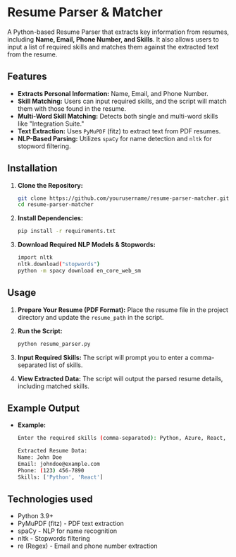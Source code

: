 # Resume Parser & Matcher

A Python-based Resume Parser that extracts key information from resumes, including **Name, Email, Phone Number, and Skills**. It also allows users to input a list of required skills and matches them against the extracted text from the resume.

## Features
- **Extracts Personal Information:** Name, Email, and Phone Number.
- **Skill Matching:** Users can input required skills, and the script will match them with those found in the resume.
- **Multi-Word Skill Matching:** Detects both single and multi-word skills like "Integration Suite."
- **Text Extraction:** Uses `PyMuPDF` (fitz) to extract text from PDF resumes.
- **NLP-Based Parsing:** Utilizes `spaCy` for name detection and `nltk` for stopword filtering.

## Installation

1. **Clone the Repository:**
   ```bash
   git clone https://github.com/yourusername/resume-parser-matcher.git
   cd resume-parser-matcher

2. **Install Dependencies:**
   ```bash
   pip install -r requirements.txt

3. **Download Required NLP Models & Stopwords:**
   ```bash
   import nltk
   nltk.download("stopwords")
   python -m spacy download en_core_web_sm

## Usage

1. **Prepare Your Resume (PDF Format):** Place the resume file in the project directory and update the `resume_path` in the script.

2. **Run the Script:**

   ```bash
   python resume_parser.py

3. **Input Required Skills:** The script will prompt you to enter a comma-separated list of skills.

4. **View Extracted Data:** The script will output the parsed resume details, including matched skills.

## Example Output

- **Example:**

   ```bash
   Enter the required skills (comma-separated): Python, Azure, React, Integration Suite

   Extracted Resume Data:
   Name: John Doe
   Email: johndoe@example.com
   Phone: (123) 456-7890
   Skills: ['Python', 'React']

## Technologies used

- Python 3.9+
- PyMuPDF (fitz) - PDF text extraction
- spaCy - NLP for name recognition
- nltk - Stopwords filtering
- re (Regex) - Email and phone number extraction